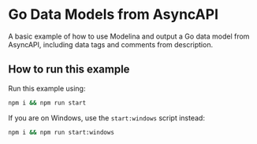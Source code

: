 # Go Data Models from AsyncAPI 

A basic example of how to use Modelina and output a Go data model from AsyncAPI, including data tags and comments from description.

## How to run this example

Run this example using:

```sh
npm i && npm run start
```

If you are on Windows, use the `start:windows` script instead:

```sh
npm i && npm run start:windows
```
